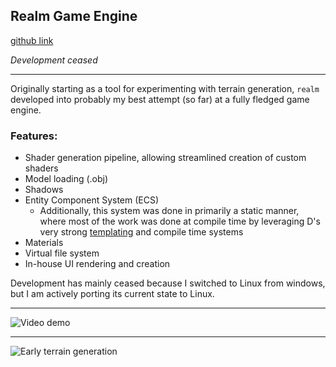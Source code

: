 ## Realm Game Engine

[github link](https://github.com/Realm-Engine/realm) 

_Development ceased_

---

Originally starting as a tool for experimenting with terrain generation, `realm` developed into probably my best attempt (so far) at a fully fledged game engine.

### Features:

* Shader generation pipeline, allowing streamlined creation of custom shaders
* Model loading (.obj)
* Shadows
* Entity Component System (ECS)
    * Additionally, this system was done in primarily a static manner, where most of the work was done at compile time by leveraging D's very strong [templating](https://tour.dlang.org/tour/en/basics/templates) and compile time systems
* Materials
* Virtual file system
* In-house UI rendering and creation

Development has mainly ceased because I switched to Linux from windows, but I am actively porting its current state to Linux.

---

![Video demo](https://nathanlapp.xyz/media/realm_showcase.gif)

---

![Early terrain generation](https://nathanlapp.xyz/media/realm_landscape.png)
